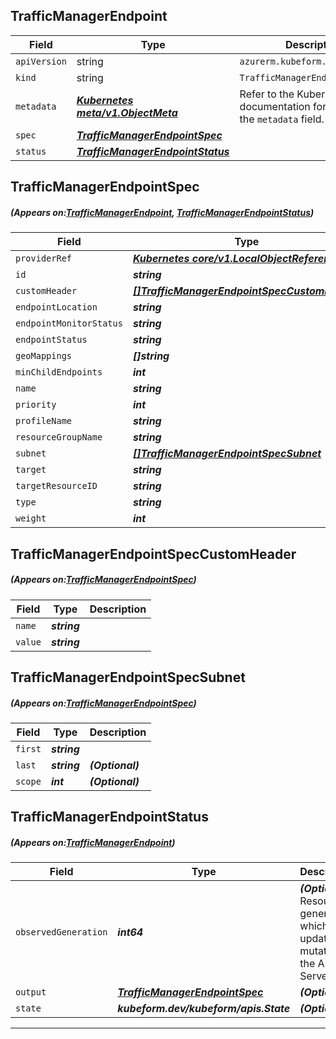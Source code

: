 ## TrafficManagerEndpoint
| Field | Type | Description |
| ------ | ----- | ----------- |
| `apiVersion` | string | `azurerm.kubeform.com/v1alpha1` |
|    `kind` | string | `TrafficManagerEndpoint` |
| `metadata` | ***[Kubernetes meta/v1.ObjectMeta](https://kubernetes.io/docs/reference/generated/kubernetes-api/v1.13/#objectmeta-v1-meta)***|Refer to the Kubernetes API documentation for the fields of the `metadata` field.|
| `spec` | ***[TrafficManagerEndpointSpec](#TrafficManagerEndpointSpec)***||
| `status` | ***[TrafficManagerEndpointStatus](#TrafficManagerEndpointStatus)***||
## TrafficManagerEndpointSpec
##### (Appears on:[TrafficManagerEndpoint](#TrafficManagerEndpoint), [TrafficManagerEndpointStatus](#TrafficManagerEndpointStatus))
| Field | Type | Description |
| ------ | ----- | ----------- |
| `providerRef` | ***[Kubernetes core/v1.LocalObjectReference](https://kubernetes.io/docs/reference/generated/kubernetes-api/v1.13/#localobjectreference-v1-core)***||
| `id` | ***string***||
| `customHeader` | ***[[]TrafficManagerEndpointSpecCustomHeader](#TrafficManagerEndpointSpecCustomHeader)***| ***(Optional)*** |
| `endpointLocation` | ***string***| ***(Optional)*** |
| `endpointMonitorStatus` | ***string***| ***(Optional)*** |
| `endpointStatus` | ***string***| ***(Optional)*** |
| `geoMappings` | ***[]string***| ***(Optional)*** |
| `minChildEndpoints` | ***int***| ***(Optional)*** |
| `name` | ***string***||
| `priority` | ***int***| ***(Optional)*** |
| `profileName` | ***string***||
| `resourceGroupName` | ***string***||
| `subnet` | ***[[]TrafficManagerEndpointSpecSubnet](#TrafficManagerEndpointSpecSubnet)***| ***(Optional)*** |
| `target` | ***string***| ***(Optional)*** |
| `targetResourceID` | ***string***| ***(Optional)*** |
| `type` | ***string***||
| `weight` | ***int***| ***(Optional)*** |
## TrafficManagerEndpointSpecCustomHeader
##### (Appears on:[TrafficManagerEndpointSpec](#TrafficManagerEndpointSpec))
| Field | Type | Description |
| ------ | ----- | ----------- |
| `name` | ***string***||
| `value` | ***string***||
## TrafficManagerEndpointSpecSubnet
##### (Appears on:[TrafficManagerEndpointSpec](#TrafficManagerEndpointSpec))
| Field | Type | Description |
| ------ | ----- | ----------- |
| `first` | ***string***||
| `last` | ***string***| ***(Optional)*** |
| `scope` | ***int***| ***(Optional)*** |
## TrafficManagerEndpointStatus
##### (Appears on:[TrafficManagerEndpoint](#TrafficManagerEndpoint))
| Field | Type | Description |
| ------ | ----- | ----------- |
| `observedGeneration` | ***int64***| ***(Optional)*** Resource generation, which is updated on mutation by the API Server.|
| `output` | ***[TrafficManagerEndpointSpec](#TrafficManagerEndpointSpec)***| ***(Optional)*** |
| `state` | ***kubeform.dev/kubeform/apis.State***| ***(Optional)*** |
---
